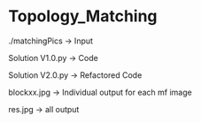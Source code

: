 # Topology_Matching

./matchingPics -> Input

Solution V1.0.py -> Code

Solution V2.0.py -> Refactored Code

blockxx.jpg -> Individual output for each mf image

res.jpg -> all output
